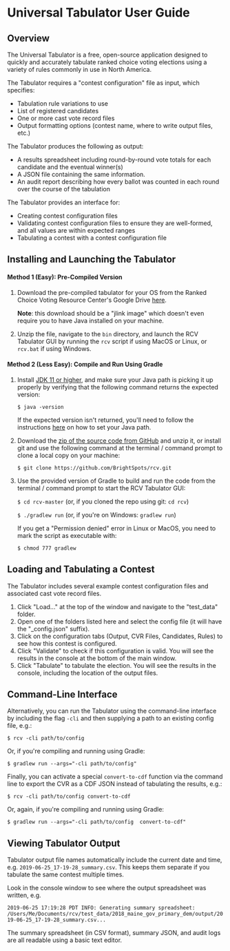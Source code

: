 # Universal Tabulator User Guide

## Overview

The Universal Tabulator is a free, open-source application designed to quickly and accurately tabulate ranked choice voting elections using a variety of rules commonly in use in North America.

The Tabulator requires a "contest configuration" file as input, which specifies:
- Tabulation rule variations to use
- List of registered candidates 
- One or more cast vote record files
- Output formatting options (contest name, where to write output files, etc.)

The Tabulator produces the following as output:
- A results spreadsheet including round-by-round vote totals for each candidate and the eventual winner(s)
- A JSON file containing the same information.
- An audit report describing how every ballot was counted in each round over the course of the tabulation

The Tabulator provides an interface for:
- Creating contest configuration files
- Validating contest configuration files to ensure they are well-formed, and all values are within expected ranges
- Tabulating a contest with a contest configuration file 

## Installing and Launching the Tabulator

#### Method 1 (Easy): Pre-Compiled Version

1. Download the pre-compiled tabulator for your OS from the Ranked Choice Voting Resource Center's Google Drive [here](https://drive.google.com/drive/u/1/folders/1vYYJa5-oJe0lpaVnI_ELn9foZIVZ54pL).

    **Note**: this download should be a "jlink image" which doesn't even require you to have Java installed on your machine.

2. Unzip the file, navigate to the `bin` directory, and launch the RCV Tabulator GUI by running the `rcv` script if using MacOS or Linux, or `rcv.bat` if using Windows.

#### Method 2 (Less Easy): Compile and Run Using Gradle

1. Install [JDK 11 or higher](https://jdk.java.net/), and make sure your Java path is picking it up properly by verifying that the following command returns the expected version:
    
    `$ java -version`
    
    If the expected version isn't returned, you'll need to follow the instructions [here](https://www.java.com/en/download/help/path.xml) on how to set your Java path.

2. Download the [zip of the source code from GitHub](https://github.com/BrightSpots/rcv/archive/master.zip) and unzip it, or install git and use the following command at the terminal / command prompt to clone a local copy on your machine:
    
    `$ git clone https://github.com/BrightSpots/rcv.git`

3. Use the provided version of Gradle to build and run the code from the terminal / command prompt to start the RCV Tabulator GUI:
    
    `$ cd rcv-master` (or, if you cloned the repo using git: `cd rcv`)
    
    `$ ./gradlew run` (or, if you're on Windows: `gradlew run`)

    If you get a "Permission denied" error in Linux or MacOS, you need to mark the script as executable with:
    
    `$ chmod 777 gradlew`

## Loading and Tabulating a Contest

The Tabulator includes several example contest configuration files and associated cast vote record files.

1. Click "Load..." at the top of the window and navigate to the "test_data" folder.
2. Open one of the folders listed here and select the config file (it will have the "_config.json" suffix).
3. Click on the configuration tabs (Output, CVR Files, Candidates, Rules) to see how this contest is configured.
4. Click "Validate" to check if this configuration is valid. You will see the results in the console at the bottom of the main window.
5. Click "Tabulate" to tabulate the election. You will see the results in the console, including the location of the output files.

## Command-Line Interface

Alternatively, you can run the Tabulator using the command-line interface by including the flag `-cli` and then supplying a path to an existing config file, e.g.:

`$ rcv -cli path/to/config`

Or, if you're compiling and running using Gradle:

`$ gradlew run --args="-cli path/to/config"`

Finally, you can activate a special `convert-to-cdf` function via the command line to export the CVR as a CDF JSON instead of tabulating the results, e.g.:

`$ rcv -cli path/to/config convert-to-cdf`

Or, again, if you're compiling and running using Gradle:

`$ gradlew run --args="-cli path/to/config  convert-to-cdf"`

## Viewing Tabulator Output

Tabulator output file names automatically include the current date and time, e.g. `2019-06-25_17-19-28_summary.csv`. This keeps them separate if you tabulate the same contest multiple times.

Look in the console window to see where the output spreadsheet was written, e.g.

`2019-06-25 17:19:28 PDT INFO: Generating summary spreadsheet: /Users/Me/Documents/rcv/test_data/2018_maine_gov_primary_dem/output/2019-06-25_17-19-28_summary.csv...`

The summary spreadsheet (in CSV format), summary JSON, and audit logs are all readable using a basic text editor.

